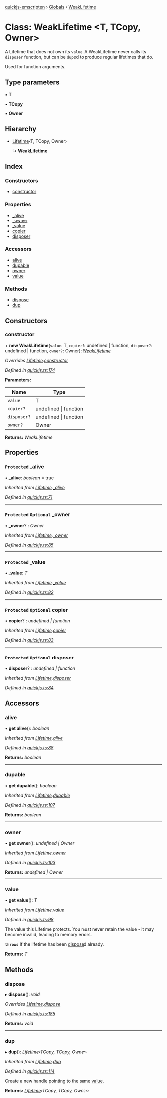 [quickjs-emscripten](../README.md) › [Globals](../globals.md) › [WeakLifetime](weaklifetime.md)

# Class: WeakLifetime <**T, TCopy, Owner**>

A Lifetime that does not own its `value`. A WeakLifetime never calls its
`disposer` function, but can be `dup`ed to produce regular lifetimes that
do.

Used for function arguments.

## Type parameters

▪ **T**

▪ **TCopy**

▪ **Owner**

## Hierarchy

* [Lifetime](lifetime.md)‹T, TCopy, Owner›

  ↳ **WeakLifetime**

## Index

### Constructors

* [constructor](weaklifetime.md#constructor)

### Properties

* [_alive](weaklifetime.md#protected-_alive)
* [_owner](weaklifetime.md#protected-optional-_owner)
* [_value](weaklifetime.md#protected-_value)
* [copier](weaklifetime.md#protected-optional-copier)
* [disposer](weaklifetime.md#protected-optional-disposer)

### Accessors

* [alive](weaklifetime.md#alive)
* [dupable](weaklifetime.md#dupable)
* [owner](weaklifetime.md#owner)
* [value](weaklifetime.md#value)

### Methods

* [dispose](weaklifetime.md#dispose)
* [dup](weaklifetime.md#dup)

## Constructors

###  constructor

\+ **new WeakLifetime**(`value`: T, `copier?`: undefined | function, `disposer?`: undefined | function, `owner?`: Owner): *[WeakLifetime](weaklifetime.md)*

*Overrides [Lifetime](lifetime.md).[constructor](lifetime.md#constructor)*

*Defined in [quickjs.ts:174](https://github.com/justjake/quickjs-emscripten/blob/master/ts/quickjs.ts#L174)*

**Parameters:**

Name | Type |
------ | ------ |
`value` | T |
`copier?` | undefined &#124; function |
`disposer?` | undefined &#124; function |
`owner?` | Owner |

**Returns:** *[WeakLifetime](weaklifetime.md)*

## Properties

### `Protected` _alive

• **_alive**: *boolean* = true

*Inherited from [Lifetime](lifetime.md).[_alive](lifetime.md#protected-_alive)*

*Defined in [quickjs.ts:71](https://github.com/justjake/quickjs-emscripten/blob/master/ts/quickjs.ts#L71)*

___

### `Protected` `Optional` _owner

• **_owner**? : *Owner*

*Inherited from [Lifetime](lifetime.md).[_owner](lifetime.md#protected-optional-_owner)*

*Defined in [quickjs.ts:85](https://github.com/justjake/quickjs-emscripten/blob/master/ts/quickjs.ts#L85)*

___

### `Protected` _value

• **_value**: *T*

*Inherited from [Lifetime](lifetime.md).[_value](lifetime.md#protected-_value)*

*Defined in [quickjs.ts:82](https://github.com/justjake/quickjs-emscripten/blob/master/ts/quickjs.ts#L82)*

___

### `Protected` `Optional` copier

• **copier**? : *undefined | function*

*Inherited from [Lifetime](lifetime.md).[copier](lifetime.md#protected-optional-copier)*

*Defined in [quickjs.ts:83](https://github.com/justjake/quickjs-emscripten/blob/master/ts/quickjs.ts#L83)*

___

### `Protected` `Optional` disposer

• **disposer**? : *undefined | function*

*Inherited from [Lifetime](lifetime.md).[disposer](lifetime.md#protected-optional-disposer)*

*Defined in [quickjs.ts:84](https://github.com/justjake/quickjs-emscripten/blob/master/ts/quickjs.ts#L84)*

## Accessors

###  alive

• **get alive**(): *boolean*

*Inherited from [Lifetime](lifetime.md).[alive](lifetime.md#alive)*

*Defined in [quickjs.ts:88](https://github.com/justjake/quickjs-emscripten/blob/master/ts/quickjs.ts#L88)*

**Returns:** *boolean*

___

###  dupable

• **get dupable**(): *boolean*

*Inherited from [Lifetime](lifetime.md).[dupable](lifetime.md#dupable)*

*Defined in [quickjs.ts:107](https://github.com/justjake/quickjs-emscripten/blob/master/ts/quickjs.ts#L107)*

**Returns:** *boolean*

___

###  owner

• **get owner**(): *undefined | Owner*

*Inherited from [Lifetime](lifetime.md).[owner](lifetime.md#owner)*

*Defined in [quickjs.ts:103](https://github.com/justjake/quickjs-emscripten/blob/master/ts/quickjs.ts#L103)*

**Returns:** *undefined | Owner*

___

###  value

• **get value**(): *T*

*Inherited from [Lifetime](lifetime.md).[value](lifetime.md#value)*

*Defined in [quickjs.ts:98](https://github.com/justjake/quickjs-emscripten/blob/master/ts/quickjs.ts#L98)*

The value this Lifetime protects. You must never retain the value - it
may become invalid, leading to memory errors.

**`throws`** If the lifetime has been [dispose](weaklifetime.md#dispose)d already.

**Returns:** *T*

## Methods

###  dispose

▸ **dispose**(): *void*

*Overrides [Lifetime](lifetime.md).[dispose](lifetime.md#dispose)*

*Defined in [quickjs.ts:185](https://github.com/justjake/quickjs-emscripten/blob/master/ts/quickjs.ts#L185)*

**Returns:** *void*

___

###  dup

▸ **dup**(): *[Lifetime](lifetime.md)‹TCopy, TCopy, Owner›*

*Inherited from [Lifetime](lifetime.md).[dup](lifetime.md#dup)*

*Defined in [quickjs.ts:114](https://github.com/justjake/quickjs-emscripten/blob/master/ts/quickjs.ts#L114)*

Create a new handle pointing to the same [value](weaklifetime.md#value).

**Returns:** *[Lifetime](lifetime.md)‹TCopy, TCopy, Owner›*
